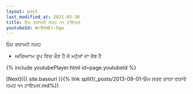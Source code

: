 ```yaml
---
layout: post
last_modified_at: 2021-03-30
title: ਓਮ ਰਯਾਮਨੇ ਨਮਹ ੧੧ ਟਾਇਮਸ
youtubeId: Wr9VmEr-Ogw
---
```

 
 
 ਓਮ ਰਯਾਮਨੇ ਨਮਹ  
 
 -  ਅਰਿਆਾਮ ਰੂਪ ਵਿਚ ਕੌਣ ਹੈ ਜੋ ਮਨੁੱਖਾਂ ਦਾ ਰੱਬ ਹੈ 
 
  
 
  
 
 
 
 
 
 


{% include youtubePlayer.html id=page.youtubeId %}
 
[Next]({{ site.baseurl }}{% link  split1/_posts/2013-09-01-ਓਮ ਸਰਵ ਕਾਯਾ ਵਯਾਵੇ ਨਮਹ ੧੧ ਟਾਇਮਸ.md%})
 
